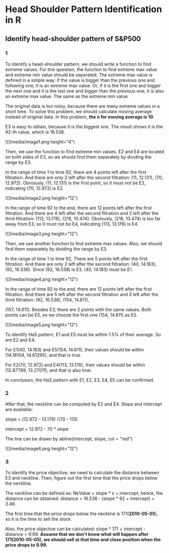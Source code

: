 # Head Shoulder Pattern Identification in R
## Identify head-shoulder pattern of S&P500

### 1

To identify a head-shoulder pattern, we should write a function to find
extreme values. For this question, the function to find extreme max
value and extreme min value should be separated. The extreme max value
is defined in a simple way: if the value is bigger than the previous one
and following one, it is an extreme max value. Or, if it is the first
one and bigger the next one and it is the last one and bigger than the
previous one, it is also an extreme max value. The same as the extreme
min value.

The original data is too noisy, because there are many extreme values in
a short time. To solve this problem, we should calculate moving average
instead of original data. In this problem, **the n for moving average is
10**.

E3 is easy to obtain, because it is the biggest one. The result shows it
is the 92-th value, which is 16.538.

![](media/image1.png height="4")

Then, we use the function to find extreme min values. E2 and E4 are
located on both sides of E3, so we should find them separately by
dividing the range by E3.

In the range of time 1 to time 92, there are 4 points left after the
first filtration. And there are only 2 left after the second filtration:
(11, 12.131), (70, 12.972). Obviously, (11, 12.131) is the first point,
so it must not be E2, indicating (70, 12.972) is E2.

![](media/image2.png height="12")

In the range of time 92 to the end, there are 12 points left after the
first filtration. And there are 4 left after the second filtration and 2
left after the third filtration: (113, 13.176), (218, 10.474).
Obviously, (218, 10.474) is too far away from E3, so it must not be E4,
indicating (113, 13.176) is E4.

![](media/image3.png height="12")

Then, we use another function to find extreme max values. Also, we
should find them separately by dividing the range by E3.

In the range of time 1 to time 92, There are 5 points left after the
first filtration. And there are only 2 left after the second filtration:
(40, 14.183), (92, 16.538). Since (92, 16.538) is E3, (40, 14.183) must
be E1.

![](media/image4.png height="12")

In the range of time 92 to the end, there are 12 points left after the
first filtration. And there are 5 left after the second filtration and 3
left after the third filtration: (92, 16.538), (154, 14.611),

(157, 14.611). Besides E3, there are 2 points with the same values. Both
points can be E5, so we choose the first one (154, 14.611) as E5.

![](media/image5.png height="12")

To identify HaS pattern, E1 and E5 must be within 1.5% of their average.
So are E2 and E4.

For E1(40, 14.183) and E5(154, 14.611), their values should be within
(14.18104, 14.61295), and that is true.

For E2(70, 12.972) and E4(113, 13.176), their values should be within
(12.87789, 13.27011), and that is also true.

In conclusion, the HaS pattern with E1, E2, E3, E4, E5 can be confirmed.

### 2

After that, the neckline can be computed by E2 and E4. Slope and
intercept are available:

slope = (12.972  - 13.176) /(70  - 113)

intercept =  12.972  -  70 * slope

The line can be drawn by abline(intercept, slope, col = \"red\")

![](media/image6.png height="12")

### 3

To identify the price objective, we need to calculate the distance
between E3 and neckline. Then, figure out the first time that the price
drops below the neckline.

The neckline can be defined as:
NkValue =  slope * x  +  intercept, hence, the distance can be
obtained: distance = 16.538 - (slope * 92  +  intercept) = 3.46.

The first time that the price drops below the neckline is
171(**2010-05-05**), so it is the time to sell the stock.

Also, the price objective can be calculated:
slope * 171  +  intercept -  distance = 9.99. **Assume that we
don't know what will happen after 171(2010-05-05), we should sell at
that time and close position when the price drops to 9.99.**
